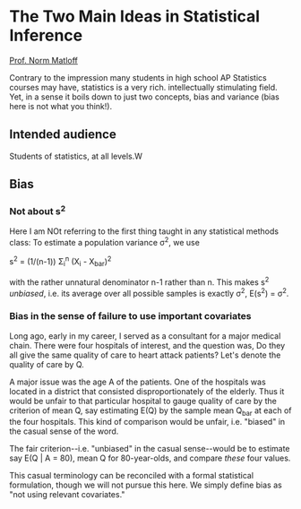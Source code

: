 
# The Two Main Ideas in Statistical Inference

[Prof. Norm Matloff](http://heather.cs.ucdavis.edu/matloff.html )

Contrary to the impression many students in high school AP Statistics
courses may have, statistics is a very rich. intellectually stimulating
field.  Yet, in a sense it boils down to just two concepts, bias and
variance (bias here is not what you think!).

## Intended audience 

Students of statistics, at all levels.W

## Bias

### Not about s<sup>2</sup>

Here I am NOt referring to the first thing taught in any statistical
methods class:  To estimate a population variance &sigma;<sup>2</sup>,
we use

s<sup>2</sup> = (1/(n-1)) &Sigma;<sub>i</sub><sup>n</sup>
(X<sub>i</sub> - X<sub>bar</sub>)<sup>2</sup>

with the rather unnatural denominator n-1 rather than n. This makes
s<sup>2</sup> *unbiased*, i.e. its average over all possible samples is
exactly &sigma;<sup>2</sup>, E(s<sup>2</sup>) = &sigma;<sup>2</sup>.

### Bias in the sense of failure to use important covariates

Long ago, early in my career, I served as a consultant for a major
medical chain.  There were four hospitals of interest, and the question
was, Do they all give the same quality of care to heart attack patients?
Let's denote the quality of care by Q.

A major issue was the age A of the patients.  One of the hospitals was
located in a district that consisted disproportionately of the elderly.
Thus it would be unfair to that particular hospital to gauge quality of
care by the criterion of mean Q, say estimating E(Q) by the sample mean
Q<sub>bar</sub> at each of the four hospitals.  This kind of comparison
would be unfair, i.e.  "biased" in the casual sense of the word.

The fair criterion--i.e. "unbiased" in the casual sense--would be to
estimate say E(Q | A = 80), mean Q for 80-year-olds, and compare *these*
four values.  

This casual terminology can be reconciled with a formal statistical
formulation, though we will not pursue this here.  We simply define bias
as "not using relevant covariates."

